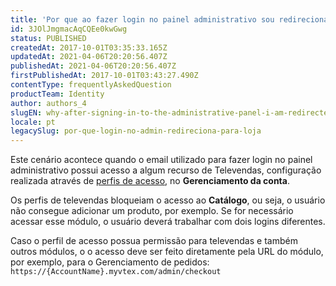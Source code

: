 ```yaml
---
title: 'Por que ao fazer login no painel administrativo sou redirecionado para minha loja?'
id: 3JOlJmgmacAqCQEe0kwGwg
status: PUBLISHED
createdAt: 2017-10-01T03:35:33.165Z
updatedAt: 2021-04-06T20:20:56.407Z
publishedAt: 2021-04-06T20:20:56.407Z
firstPublishedAt: 2017-10-01T03:43:27.490Z
contentType: frequentlyAskedQuestion
productTeam: Identity
author: authors_4
slugEN: why-after-signing-in-to-the-administrative-panel-i-am-redirected-to-my-store
locale: pt
legacySlug: por-que-login-no-admin-redireciona-para-loja
---
```


Este cenário acontece quando o email utilizado para fazer login no painel administrativo possui acesso a algum recurso de Televendas, configuração realizada através de [perfis de acesso](/pt/tutorial/perfis-de-acesso--7HKK5Uau2H6wxE1rH5oRbc?&utm_source=autocomplete), no __Gerenciamento da conta__.

Os perfis de televendas bloqueiam o acesso ao __Catálogo__, ou seja, o usuário não consegue adicionar um produto, por exemplo. Se for necessário acessar esse módulo, o usuário deverá trabalhar com dois logins diferentes.

Caso o perfil de acesso possua permissão para televendas e também outros módulos, o o acesso deve ser feito diretamente pela URL do módulo, por exemplo, para o Gerenciamento de pedidos: `https://{AccountName}.myvtex.com/admin/checkout`
